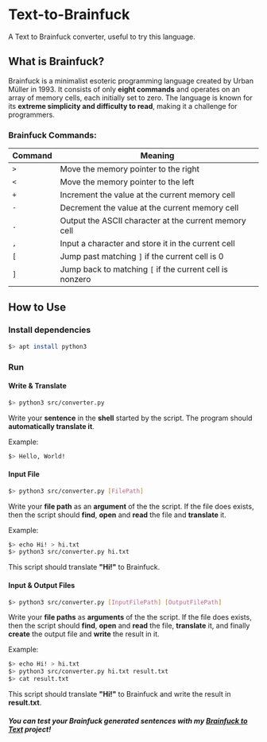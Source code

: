 # Text-to-Brainfuck

A Text to Brainfuck converter, useful to try this language.

## What is Brainfuck?

Brainfuck is a minimalist esoteric programming language created by Urban Müller in 1993. It consists of only **eight commands** and operates on an array of memory cells, each initially set to zero. The language is known for its **extreme simplicity and difficulty to read**, making it a challenge for programmers.

### Brainfuck Commands:

| Command | Meaning |
|---------|---------|
| `>` | Move the memory pointer to the right |
| `<` | Move the memory pointer to the left |
| `+` | Increment the value at the current memory cell |
| `-` | Decrement the value at the current memory cell |
| `.` | Output the ASCII character at the current memory cell |
| `,` | Input a character and store it in the current cell |
| `[` | Jump past matching `]` if the current cell is 0 |
| `]` | Jump back to matching `[` if the current cell is nonzero |

## How to Use

### Install dependencies

```bash
$> apt install python3
```

### Run

#### Write & Translate

```bash
$> python3 src/converter.py
```

Write your **sentence** in the **shell** started by the script. The program should **automatically translate it**.

Example:
```bash
$> Hello, World!
```

#### Input File

```bash
$> python3 src/converter.py [FilePath]
```

Write your **file path** as an **argument** of the the script. If the file does exists, then the script should **find**, **open** and **read** the file and **translate** it.

Example:
```bash
$> echo Hi! > hi.txt
$> python3 src/converter.py hi.txt
```
This script should translate **"Hi!"** to Brainfuck.



#### Input & Output Files

```bash
$> python3 src/converter.py [InputFilePath] [OutputFilePath]
```

Write your **file paths** as **arguments** of the the script. If the file does exists, then the script should **find**, **open** and **read** the file, **translate** it, and finally **create** the output file and **write** the result in it.

Example:
```bash
$> echo Hi! > hi.txt
$> python3 src/converter.py hi.txt result.txt
$> cat result.txt
```
This script should translate **"Hi!"** to Brainfuck and write the result in **result.txt**.


##### You can test your Brainfuck generated sentences with my [Brainfuck to Text](https://github.com/ntu213/Brainfuck-to-Text) project!


